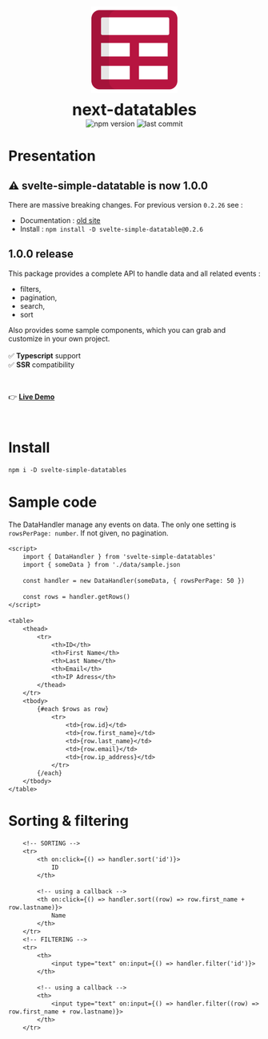 <div align="center">
	<img align="center" src="./src/assets/logo.svg" alt="logo" width="172"/>
	<p align="center">
		<h1 align="center" style="font-size:32px;margin:0;border:none;">next-datatables</h1>
		<img src="https://img.shields.io/npm/v/svelte-simple-datatables?color=%23b71540" alt="npm version"/>
		<img src="https://img.shields.io/github/license/vincjo/svelte-simple-datatables?color=b71540" alt="last commit"/>
	</p>
</div>





# Presentation

## :warning: svelte-simple-datatable is now 1.0.0
There are massive breaking changes. For previous version `0.2.26` see :
- Documentation : [old site](https://vincjo.fr/svelte-simple-datatables/legacy)
- Install : ````npm install -D svelte-simple-datatable@0.2.6````

## 1.0.0 release
This package provides a complete API to handle data and all related events :
- filters,
- pagination,
- search,
- sort

Also provides some sample components, which you can grab and customize in your own project.
<br><br>
:white_check_mark: **Typescript** support <br>
:white_check_mark: **SSR** compatibility


<br>

:point_right: **[Live Demo](https://vincjo.fr/svelte-simple-datatables)**


<br>

# Install 
````apache
npm i -D svelte-simple-datatables
````


# Sample code
The DataHandler manage any events on data.
The only one setting is `rowsPerPage: number`. If not given, no pagination.
````svelte
<script>
    import { DataHandler } from 'svelte-simple-datatables' 
    import { someData } from './data/sample.json 

    const handler = new DataHandler(someData, { rowsPerPage: 50 })

    const rows = handler.getRows()
</script>

<table>
    <thead>
        <tr>
            <th>ID</th>
            <th>First Name</th>
            <th>Last Name</th>
            <th>Email</th>
            <th>IP Adress</th>
        </thead>
    </tr>
    <tbody>
        {#each $rows as row}
            <tr>
                <td>{row.id}</td>
                <td>{row.first_name}</td>
                <td>{row.last_name}</td>
                <td>{row.email}</td>
                <td>{row.ip_address}</td>
            </tr>
        {/each}
    </tbody>
</table>
````
# Sorting & filtering
````svelte
    <!-- SORTING -->
    <tr>
        <th on:click={() => handler.sort('id')}>
            ID
        </th>

        <!-- using a callback -->
        <th on:click={() => handler.sort((row) => row.first_name + row.lastname)}>
            Name
        </th>
    </tr>
    <!-- FILTERING -->
    <tr>
        <th>
            <input type="text" on:input={() => handler.filter('id')}>
        </th>

        <!-- using a callback -->
        <th>
            <input type="text" on:input={() => handler.filter((row) => row.first_name + row.lastname)}>
        </th>
    </tr>

````

